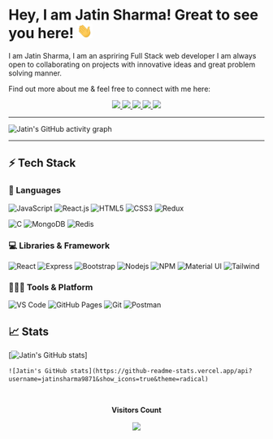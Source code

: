 # Hey, I am Jatin Sharma! Great to see you here! <img src="./wave.gif" width="30px">


I am Jatin Sharma, I am an aspriring Full Stack web developer I am always open to collaborating on projects with innovative ideas and great problem solving manner.

Find out more about me & feel free to connect with me here:

<p align="center">
	<a href="https://www.linkedin.com/in/jatin-sharma-0044b2154/" target="_blank">
		<img src="https://img.shields.io/badge/LinkedIn-0077B5?style=for-the-badge&logo=linkedin&logoColor=white" />
	</a>
	<a href="https://twitter.com/@jass9871sharma">
		<img src="https://img.shields.io/badge/Twitter-1DA1F2?style=for-the-badge&logo=twitter&logoColor=white" />
	</a>
<!-- 	<a href="https://www.instagram.com/raman_chinna_/">
		<img src="https://img.shields.io/badge/Instagram-E4405F?style=for-the-badge&logo=instagram&logoColor=white" />
	</a> -->
<!-- 	<a href="https://dev.to/raman_boddula">
		<img src="https://img.shields.io/badge/dev.to-0A0A0A?style=for-the-badge&logo=devdotto&logoColor=white" />
	</a> -->
<!-- 	<a href="https://dev.to/raman_boddula">
		<img src="https://img.shields.io/badge/Medium-12100E?style=for-the-badge&logo=medium&logoColor=white" />
	</a> -->
        <a href="https://porfolio-react-rho.vercel.app/" target="_blank">
		<img src="https://img.shields.io/badge/portfolio-1AA260?style=for-the-badge&logo=About.me&logoColor=white" />
	</a>
	<a href="mailto:jatinsharma9871@gmail.com" target="_blank">
		<img src="https://img.shields.io/badge/Gmail-D14836?style=for-the-badge&logo=gmail&logoColor=white" />
	</a>
		<a href= "https://api.whatsapp.com/send?phone=918287891182">
			<img src="https://img.shields.io/badge/WhatsApp-25D366?style=for-the-badge&logo=whatsapp&logoColor=white" />
	</a> 
<!-- 	<a href="whatsapp://send?abid=8287891182&text=Hello%2C%20World!"><img src="https://img.shields.io/badge/WhatsApp-25D366?style=for-the-badge&logo=whatsapp&logoColor=white" /></a> -->
<!-- 
<!--  	<a href="href="whatsapp:contact=8287891182@s.whatsapp.com&message="I'd like to chat with you""> -->
		 
<!-- 	</a>  -->
	
        
</p>

---

![Jatin's GitHub activity graph](https://activity-graph.herokuapp.com/graph?username=jatinsharma9871&hide_border=true&theme=redical)

---

## ⚡ Tech Stack

### 🚀 Languages

![JavaScript](https://img.shields.io/badge/JavaScript-323330?style=for-the-badge&logo=javascript&logoColor=F7DF1E)
![React.js](https://img.shields.io/badge/React-20232A?style=for-the-badge&logo=react&logoColor=61DAFB)
![HTML5](https://img.shields.io/badge/HTML5-E34F26?style=for-the-badge&logo=html5&logoColor=white)
![CSS3](https://img.shields.io/badge/CSS3-1572B6?style=for-the-badge&logo=css3&logoColor=white)
![Redux](https://img.shields.io/badge/Redux-593D88?style=for-the-badge&logo=redux&logoColor=white)
<!-- ![Java](https://img.shields.io/badge/Java-ED8B00?style=for-the-badge&logo=java&logoColor=white) -->
![C](https://img.shields.io/badge/C-00599C?style=for-the-badge&logo=c&logoColor=white)
![MongoDB](https://img.shields.io/badge/MongoDB-white?style=for-the-badge&logo=mongodb&logoColor=4EA94B)
![Redis](https://img.shields.io/badge/redis-%23DD0031.svg?&style=for-the-badge&logo=redis&logoColor=white)

### 💻 Libraries & Framework

![React](https://img.shields.io/badge/React-20232A?style=for-the-badge&logo=react&logoColor=61DAFB)
![Express](https://img.shields.io/badge/Express.js-000000?style=for-the-badge&logo=express&logoColor=white)
![Bootstrap](https://img.shields.io/badge/Bootstrap-563D7C?style=for-the-badge&logo=bootstrap&logoColor=white)
![Nodejs](https://img.shields.io/badge/Node.js-339933?style=for-the-badge&logo=nodedotjs&logoColor=white) 
![NPM](https://img.shields.io/badge/npm-CB3837?style=for-the-badge&logo=npm&logoColor=white)
![Material UI](https://img.shields.io/badge/Material--UI-0081CB?style=for-the-badge&logo=material-ui&logoColor=white)
![Tailwind](https://img.shields.io/badge/Tailwind_CSS-38B2AC?style=for-the-badge&logo=tailwind-css&logoColor=white)


### 🧑🏻‍💻 Tools & Platform

![VS Code](https://img.shields.io/badge/Visual_Studio_Code-0078D4?style=for-the-badge&logo=visual%20studio%20code&logoColor=white)
![GitHub Pages](https://img.shields.io/badge/GitHub_Pages-100000?style=for-the-badge&logo=github&logoColor=white)
![Git](https://img.shields.io/badge/Git-F05032?style=for-the-badge&logo=git&logoColor=white)
![Postman](https://img.shields.io/badge/Postman-FF6C37?style=for-the-badge&logo=Postman&logoColor=white)
<!-- ![Linux](https://img.shields.io/badge/Linux-FCC624?style=for-the-badge&logo=linux&logoColor=black) -->
<!-- ![VS](https://img.shields.io/badge/Visual_Studio-5C2D91?style=for-the-badge&logo=visual%20studio&logoColor=white) -->
<!-- ![Ubuntu](https://img.shields.io/badge/Ubuntu-E95420?style=for-the-badge&logo=ubuntu&logoColor=white) -->

## 📈 Stats
<p align="center">

[![Jatin's GitHub stats](https://github-readme-stats.vercel.app/api?username=jatinsharma9871&show_icons=true)]
<!-- 	![Jatin's GitHub activity graph](https://activity-graph.herokuapp.com/graph?username=jatinsharma9871&hide_border=true&theme=redical) -->
	![Jatin's GitHub stats](https://github-readme-stats.vercel.app/api?username=jatinsharma9871&show_icons=true&theme=radical)
<!-- / -->
<!-- 	<img width="48%" src="https://github.com/jatinsharma9871/github-readme-stats" /> -->
<!--   <img width="48%" src="https://github-readme-stats.vercel.app/api?username=jatinsharma9871&show_icons=true&hide_border=true&theme=radical" /> -->
<!--   <img width="48%" src="https://github-readme-streak-stats.github.com/?user=jatinsharma9871&hide_border=true&theme=radical" /> -->
<!--   <img width="48%" src="https://github-readme-stats.vercel.app/api?username=jatinsharma9871&show_icons=true&locale=en" /> -->
</p>


<div align="center">
<br><p align="centre"><b>Visitors Count</b></p>  
<p align="center"><img align="center" src="https://profile-counter.glitch.me/{jatinsharma}/count.svg" /></p> 
<br></div>
